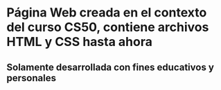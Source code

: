 
# Página Web creada en el contexto del curso CS50, contiene archivos HTML y CSS hasta ahora

## Solamente desarrollada con fines educativos y personales
